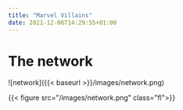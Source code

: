 ```yaml
---
title: "Marvel Villains"
date: 2021-12-06T14:29:55+01:00
---
```


# The network

![network]({{< baseurl >}}/images/network.png)



{{< figure src="/images/network.png" class="fl">}}



